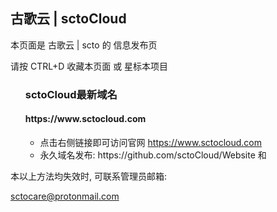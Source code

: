 <div class="container readme-background" id="container_readme">
  <div class="readme">
  <h2>古歌云 | sctoCloud</h2>
    <p>本页面是 古歌云 | scto 的 信息发布页</p>
          <p>请按 CTRL+D 收藏本页面 或 星标本项目</p>
  <ul>
        <h3>sctoCloud最新域名</h3>
         <h4>https://www.sctocloud.com</h4>
        <ul>
            <li>点击右侧链接即可访问官网  <a href="https://www.sctocloud.com/" target="_blank">https://www.sctocloud.com</a></li>
            <li>永久域名发布: https://github.com/sctoCloud/Website 和 </li>
        </ul>
  </ul>
    <p>本以上方法均失效时, 可联系管理员邮箱:</p>
    <p><a href="sctocare@protonmail.com" target="_blank">sctocare@protonmail.com</a></p>
  </div>
</div>
